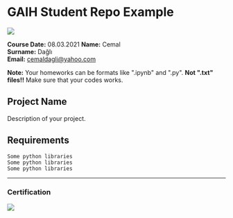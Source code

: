 # GAIH Student Repo Example
![](img/newlogo.png)

**Course Date:** 08.03.2021 
**Name:** Cemal  
**Surname:** Dağlı  
**Email:** cemaldagli@yahoo.com

**Note:** Your homeworks can be formats like ".ipynb" and ".py". **Not ".txt" files!!** Make sure that your codes works.  

## Project Name
Description of your project.

## Requirements
```
Some python libraries
Some python libraries
Some python libraries
```
---

### Certification
![](img/TopLearnerCertificate.png)

